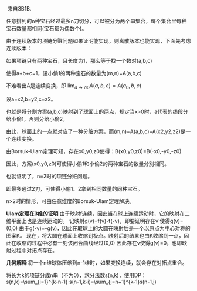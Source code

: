 ​
来自3B1B.

任意排列的n种宝石经过最多n刀切分，可以被分为两个串集合，每个集合里每种宝石数量都相同(宝石都为偶数个)。

由于连续版本的项链分赃问题如果证明能实现，则离散版本也能实现，下面先考虑连续版本：

如果项链只有两种宝石，且长度为1，那么等于找一个数对(a,b,c)

使得a+b+c=1，设小偷1的两种宝石的数量为(m,n)=A(a,b,c)

不难看出A是连续变换，即 $\lim_{a\rightarrow a0} A(a,b,c)=A(a_0,b,c)$

设a=x2,b=y2,c=z2。

也就是将分割方案(a,b,c)映射到了球面上的两点，规定当x>0时，a代表的线段分给小偷1，否则分给小偷2。

由此，球面上的一点就对应了一种分赃方案，而(m,n)=A(a,b,c)=A(x2,y2,z2)是一个连续变换。

由Borsuk-Ulam定理可知，存在x0,y0,z0使得：B(x0,y0,z0)=B(-x0,-y0,-z0)

因此，方案(x0,y0,z0)可使得小偷1和小偷2的两种宝石的数量分别相同。

也就证明了，n=2时的项链分赃问题。

即最多通过2刀，可使得小偷1、2拿到相同数量的同种宝石。

n>2时的情形，可由任意维度的Borsuk-Ulam定理解决。

**Ulam定理在3维的证明**
由于映射f连续，因此当在球上连续运动时，它的映射在二维平面上也是连续运动的。
记映射g(v)=f(v)-f(-v)，即要证明存在v'使得g(v)=(0,0)
由于g(-v)=-g(v)，因此在取球上的大圆在映射后是一个以原点为中心对称的图案K。
现在，将大圆在球面上收缩到极点。映射后的结果也由K收缩到一点，因此在收缩的过程中必有一刻该闭合曲线经过(0,0)
因此存在v使得g(v)=0，也即映射过程中对拓点存在。

​**几何解释**
将一个n维球体压缩到n-1维时，如果变换连续，就会存在对拓点重合。

将长为k的项链分成n串（不为0），求分法数s(n,k)，使用DP：
s(n,k)=\sum_{i=1}^{k-n-1} s(n-1,k-i)=\sum_{j=n+1}^{k-1}s(n-1,j)